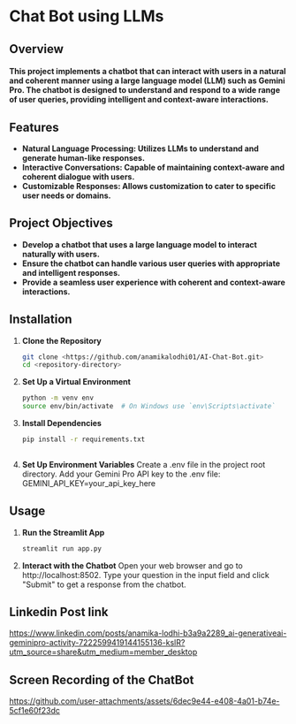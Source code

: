 # Chat Bot using LLMs

## Overview
#### This project implements a chatbot that can interact with users in a natural and coherent manner using a large language model (LLM) such as Gemini Pro. The chatbot is designed to understand and respond to a wide range of user queries, providing intelligent and context-aware interactions.

## Features
- **Natural Language Processing: Utilizes LLMs to understand and generate human-like responses.**
- **Interactive Conversations: Capable of maintaining context-aware and coherent dialogue with users.**
- **Customizable Responses: Allows customization to cater to specific user needs or domains.**

## Project Objectives
- **Develop a chatbot that uses a large language model to interact naturally with users.**
- **Ensure the chatbot can handle various user queries with appropriate and intelligent responses.**
- **Provide a seamless user experience with coherent and context-aware interactions.**


## Installation

1. **Clone the Repository**
   ```bash
   git clone <https://github.com/anamikalodhi01/AI-Chat-Bot.git>
   cd <repository-directory>

2. **Set Up a Virtual Environment**
   ```bash
   python -m venv env
   source env/bin/activate  # On Windows use `env\Scripts\activate`

3. **Install Dependencies**
   ```bash
   pip install -r requirements.txt
 
4. **Set Up Environment Variables**
    Create a .env file in the project root directory.
    Add your Gemini Pro API key to the .env file:
    GEMINI_API_KEY=your_api_key_here

## Usage
 
1. **Run the Streamlit App**
    ```bash
    streamlit run app.py

2. **Interact with the Chatbot**
   Open your web browser and go to http://localhost:8502.
   Type your question in the input field and click "Submit" to get a response from the chatbot.

## Linkedin Post link 
https://www.linkedin.com/posts/anamika-lodhi-b3a9a2289_ai-generativeai-geminipro-activity-7222599419144155136-kslR?utm_source=share&utm_medium=member_desktop

## Screen Recording of the ChatBot
https://github.com/user-attachments/assets/6dec9e44-e408-4a01-b74e-5cf1e60f23dc




